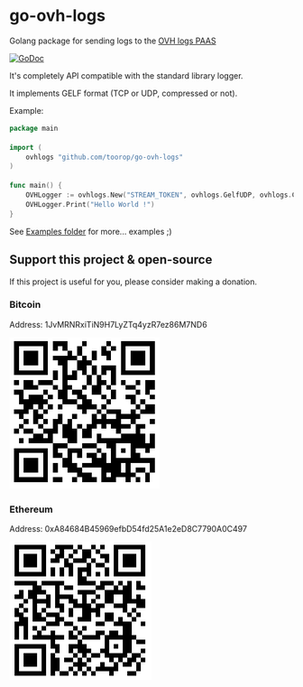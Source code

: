 # go-ovh-logs
Golang package for sending logs to the [OVH logs PAAS](https://www.ovh.com/fr/data-platforms/logs/)

[![GoDoc](https://godoc.org/github.com/toorop/go-ovh-logs?status.svg)](https://godoc.org/github.com/toorop/go-ovh-logs)

It's completely API compatible with the standard library logger.

It implements GELF format (TCP or UDP, compressed or not).

Example:

```go
package main

import (
	ovhlogs "github.com/toorop/go-ovh-logs"
)

func main() {
	OVHLogger := ovhlogs.New("STREAM_TOKEN", ovhlogs.GelfUDP, ovhlogs.CompressNone, false)
	OVHLogger.Print("Hello World !")
}

```
See [Examples folder](examples) for more... examples ;)

## Support this project & open-source
If this project is useful for you, please consider making a donation.

### Bitcoin

Address: 1JvMRNRxiTiN9H7LyZTq4yzR7ez86M7ND6

![Bitcoin QR code](https://raw.githubusercontent.com/toorop/wallets/master/btc.png)


### Ethereum

Address: 0xA84684B45969efbD54fd25A1e2eD8C7790A0C497

![ETH QR code](https://raw.githubusercontent.com/toorop/wallets/master/eth.png)
